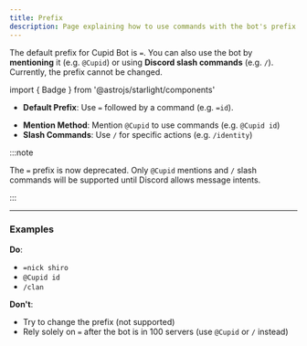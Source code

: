 ```yaml
---
title: Prefix
description: Page explaining how to use commands with the bot's prefix.
---
```


The default prefix for Cupid Bot is `=`. You can also use the bot by **mentioning** it (e.g. `@Cupid`) or using **Discord slash commands** (e.g. `/`). Currently, the prefix cannot be changed.

import { Badge } from '@astrojs/starlight/components'

- **Default Prefix**: Use `=` followed by a command (e.g. `=id`).

<Badge text="Deprecated" variant="caution" size="medium" />

- **Mention Method**: Mention `@Cupid` to use commands (e.g. `@Cupid id`)
- **Slash Commands**: Use `/` for specific actions (e.g. `/identity`)

:::note

The `=` prefix is now deprecated. Only `@Cupid` mentions and `/` slash commands will be supported until Discord allows message intents.

:::

---

### Examples

**Do**:

- `=nick shiro`
- `@Cupid id`
- `/clan`

**Don't**:

- Try to change the prefix (not supported)
- Rely solely on `=` after the bot is in 100 servers (use `@Cupid` or `/` instead)
